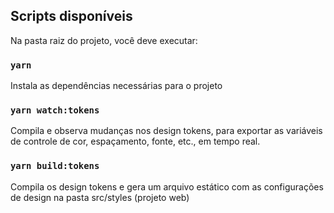 ## Scripts disponíveis

Na pasta raiz do projeto, você deve executar:

### `yarn`

Instala as dependências necessárias para o projeto

### `yarn watch:tokens`

Compila e observa mudanças nos design tokens, para exportar as variáveis de controle de cor, espaçamento, fonte, etc., em tempo real.

### `yarn build:tokens` 
Compila os design tokens e gera um arquivo estático com as configurações de design na pasta src/styles (projeto web)


